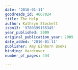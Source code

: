 ```yaml
---
date: '2016-01-11'
goodreads_id: 4667024
title: The Help
author: Kathryn Stockett
isbn13: '9780399155345'
year_published: 2009
original_publication_year: 2009
date_added: '2016-01-11'
publisher: Amy Einhorn Books
binding: Hardcover
number_of_pages: 444

---
```

